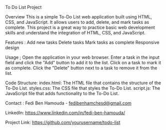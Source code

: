 To Do List Project

Overview
This is a simple To-Do List web application built using HTML, CSS, and JavaScript. It allows users to add, delete, and mark tasks as complete. This project is a great way to practice basic web development skills and understand the integration of HTML, CSS, and JavaScript.

Features :
Add new tasks
Delete tasks
Mark tasks as complete
Responsive design

Usage ;
Open the application in your web browser.
Enter a task in the input field and click the "Add" button to add it to the list.
Click on a task to mark it as complete.
Click the "Delete" button next to a task to remove it from the list.

Code Structure:
index.html: The HTML file that contains the structure of the To-Do List.
styles.css: The CSS file that styles the To-Do List.
script.js: The JavaScript file that adds functionality to the To-Do List.

Contact :
Fedi Ben Hamouda - fedibenhamchesd@gmail.com

LinkedIn: https://www.linkedin.com/in/fedi-ben-hamouda/

Project Link: https://github.com/yourusername/todo-list
